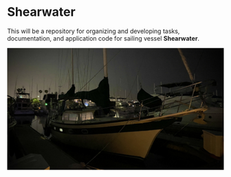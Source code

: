 # Shearwater

This will be a repository for organizing and developing tasks, documentation, and application code for sailing vessel **Shearwater**.

![Shearwater, May, 2023](images/shearwater-night-glow.jpg)
